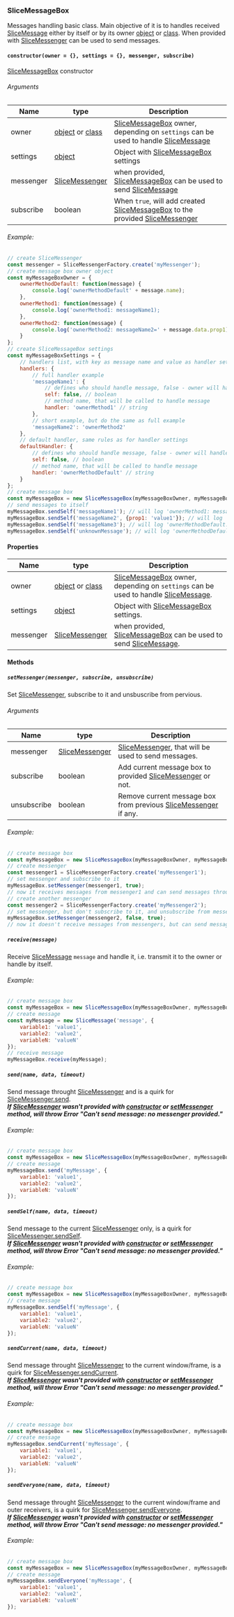 ### SliceMessageBox

Messages handling basic class. Main objective of it is to handles received [SliceMessage](SliceMessage.markdown) either by itself or by its owner [object](https://developer.mozilla.org/docs/Web/JavaScript/Reference/Global_Objects/Object) or [class](https://developer.mozilla.org/docs/Web/JavaScript/Reference/Statements/class). When provided with [SliceMessenger](SliceMessenger.markdown) can be used to send messages.

#### `constructor(owner = {}, settings = {}, messenger, subscribe)`

[SliceMessageBox](#slicemessagebox) constructor  

###### Arguments

| Name | type | Description |
| --- | --- | --- |
| owner | [object](https://developer.mozilla.org/docs/Web/JavaScript/Reference/Global_Objects/Object) or [class](https://developer.mozilla.org/docs/Web/JavaScript/Reference/Statements/class) | [SliceMessageBox](#slicemessagebox) owner, depending on `settings` can be used to handle [SliceMessage](SliceMessage.markdown) |
| settings | [object](https://developer.mozilla.org/docs/Web/JavaScript/Reference/Global_Objects/Object) | Object with [SliceMessageBox](#slicemessagebox) settings |
| messenger | [SliceMessenger](SliceMessenger.markdown) | when provided, [SliceMessageBox](#slicemessagebox) can be used to send [SliceMessage](SliceMessage.markdown) |
| subscribe | boolean | When `true`, will add created [SliceMessageBox](#slicemessagebox) to the provided [SliceMessenger](SliceMessenger.markdown) |

###### Example:

```javascript
// create SliceMessenger
const messenger = SliceMessengerFactory.create('myMessenger');
// create message box owner object
const myMessageBoxOwner = {
    ownerMethodDefault: function(message) {
        console.log('ownerMethodDefault' + message.name);
    },
    ownerMethod1: function(message) {
        console.log('ownerMethod1: messageName1);
    },
    ownerMethod2: function(message) {
        console.log('ownerMethod2: messageName2=' + message.data.prop1);
    }
};
// create SliceMessageBox settings
const myMessageBoxSettings = {
    // handlers list, with key as message name and value as handler settings
    handlers: {
        // full handler example
        'messageName1': {
            // defines who should handle message, false - owner will handle, true - message box
            self: false, // boolean
            // method name, that will be called to handle message
            handler: 'ownerMethod1' // string
        },
        // short example, but do the same as full example
        'messageName2': 'ownerMethod2'
    },
    // default handler, same rules as for handler settings
    defaultHandler: {
        // defines who should handle message, false - owner will handle, true - message box
        self: false, // boolean
        // method name, that will be called to handle message
        handler: 'ownerMethodDefault' // string
    }
};
// create message box
const myMessageBox = new SliceMessageBox(myMessageBoxOwner, myMessageBoxSettings, messenger, true);
// send messages to itself
myMessageBox.sendSelf('messageName1'); // will log 'ownerMethod1: messageName1'
myMessageBox.sendSelf('messageName2', {prop1: 'value1'}); // will log 'ownerMethod2: messageName2=value1'
myMessageBox.sendSelf('messageName3'); // will log 'ownerMethodDefault: messageName3'
myMessageBox.sendSelf('unknownMessage'); // will log 'ownerMethodDefault: unknownMessage'
```

#### Properties

| Name | type | Description |
| --- | --- | --- |
| owner | [object](https://developer.mozilla.org/docs/Web/JavaScript/Reference/Global_Objects/Object) or [class](https://developer.mozilla.org/docs/Web/JavaScript/Reference/Statements/class) | [SliceMessageBox](#slicemessagebox) owner, depending on `settings` can be used to handle [SliceMessage](SliceMessage.markdown). |
| settings | [object](https://developer.mozilla.org/docs/Web/JavaScript/Reference/Global_Objects/Object) | Object with [SliceMessageBox](#slicemessagebox) settings. |
| messenger | [SliceMessenger](SliceMessenger.markdown) | when provided, [SliceMessageBox](#slicemessagebox) can be used to send [SliceMessage](SliceMessage.markdown). |

#### Methods

##### `setMessenger(messenger, subscribe, unsubscribe)`

Set [SliceMessenger](SliceMessenger.markdown), subscribe to it and unsbuscribe from pervious. 

###### Arguments

| Name | type | Description |
| --- | --- | --- |
| messenger | [SliceMessenger](SliceMessenger.markdown) | [SliceMessenger](SliceMessenger.markdown), that will be used to send messages. |
| subscribe | boolean | Add current message box to provided [SliceMessenger](SliceMessenger.markdown) or not. |
| unsubscribe | boolean | Remove current message box from previous [SliceMessenger](SliceMessenger.markdown) if any. |

###### Example:

```javascript
// create message box
const myMessageBox = new SliceMessageBox(myMessageBoxOwner, myMessageBoxSettings);
// create messenger
const messenger1 = SliceMessengerFactory.create('myMessenger1');
// set messenger and subscribe to it
myMessageBox.setMessenger(messenger1, true);
// now it receives messages from messenger1 and can send messages through it
// create another messenger
const messenger2 = SliceMessengerFactory.create('myMessenger2');
// set messenger, but don't subscribe to it, and unsubscribe from messenger1
myMessageBox.setMessenger(messenger2, false, true);
// now it doesn't receive messages from messengers, but can send messages through messenger2
```

##### `receive(message)`

Receive [SliceMessage](SliceMessage.markdown) `message` and handle it, i.e. transmit it to the owner or handle by itself.

###### Example:

```javascript
// create message box
const myMessageBox = new SliceMessageBox(myMessageBoxOwner, myMessageBoxSettings);
// create message
const myMessage = new SliceMessage('message', {
    variable1: 'value1',
    variable2: 'value2',
    variableN: 'valueN'
});
// receive message
myMessageBox.receive(myMessage);
```

##### `send(name, data, timeout)`

Send message throught [SliceMessenger](SliceMessenger.markdown) and is a quirk for [SliceMessenger.send](SliceMessenger.markdown#sendname-data-timeout).  
***If [SliceMessenger](SliceMessenger.markdown) wasn't provided with [constructor](#constructorowner---settings---messenger-subscribe) or [setMessenger](#setMessengermessenger-subscribe-unsubscribe) method, will throw Error "Can't send message: no messenger provided."***

###### Example:

```javascript
// create message box
const myMessageBox = new SliceMessageBox(myMessageBoxOwner, myMessageBoxSettings, messenger);
// create message
myMessageBox.send('myMessage', {
    variable1: 'value1',
    variable2: 'value2',
    variableN: 'valueN'
});
```

##### `sendSelf(name, data, timeout)`

Send message to the current [SliceMessenger](SliceMessenger.markdown) only, is a quirk for [SliceMessenger.sendSelf](SliceMessenger.markdown#sendselfname-data-timeout).  
***If [SliceMessenger](SliceMessenger.markdown) wasn't provided with [constructor](#constructorowner---settings---messenger-subscribe) or [setMessenger](#setMessengermessenger-subscribe-unsubscribe) method, will throw Error "Can't send message: no messenger provided."***

###### Example:

```javascript
// create message box
const myMessageBox = new SliceMessageBox(myMessageBoxOwner, myMessageBoxSettings, messenger);
// create message
myMessageBox.sendSelf('myMessage', {
    variable1: 'value1',
    variable2: 'value2',
    variableN: 'valueN'
});
```

##### `sendCurrent(name, data, timeout)`

Send message throught [SliceMessenger](SliceMessenger.markdown) to the current window/frame, is a quirk for [SliceMessenger.sendCurrent](SliceMessenger.markdown#sendcurrentname-data-timeout).  
***If [SliceMessenger](SliceMessenger.markdown) wasn't provided with [constructor](#constructorowner---settings---messenger-subscribe) or [setMessenger](#setMessengermessenger-subscribe-unsubscribe) method, will throw Error "Can't send message: no messenger provided."***

###### Example:

```javascript
// create message box
const myMessageBox = new SliceMessageBox(myMessageBoxOwner, myMessageBoxSettings, messenger);
// create message
myMessageBox.sendCurrent('myMessage', {
    variable1: 'value1',
    variable2: 'value2',
    variableN: 'valueN'
});
```

##### `sendEveryone(name, data, timeout)`

Send message throught [SliceMessenger](SliceMessenger.markdown) to the current window/frame and outer receivers, is a quirk for [SliceMessenger.sendEveryone](SliceMessenger.markdown#sendeveryonename-data-timeout).  
***If [SliceMessenger](SliceMessenger.markdown) wasn't provided with [constructor](#constructorowner---settings---messenger-subscribe) or [setMessenger](#setMessengermessenger-subscribe-unsubscribe) method, will throw Error "Can't send message: no messenger provided."***

###### Example:

```javascript
// create message box
const myMessageBox = new SliceMessageBox(myMessageBoxOwner, myMessageBoxSettings, messenger);
// create message
myMessageBox.sendEveryone('myMessage', {
    variable1: 'value1',
    variable2: 'value2',
    variableN: 'valueN'
});
```